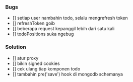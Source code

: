 ### Bugs

- [] setiap user nambahin todo, selalu mengrefresh token
- [] refreshToken goib
- [] beberapa request kepanggil lebih dari satu kali
- [] todoPositions suka ngebug

### Solution

- [] atur proxy
- [] bikin signed cookies
- [] cek ulang tiap komponen todo
- [] tambahin pre('save') hook di mongodb schemanya
